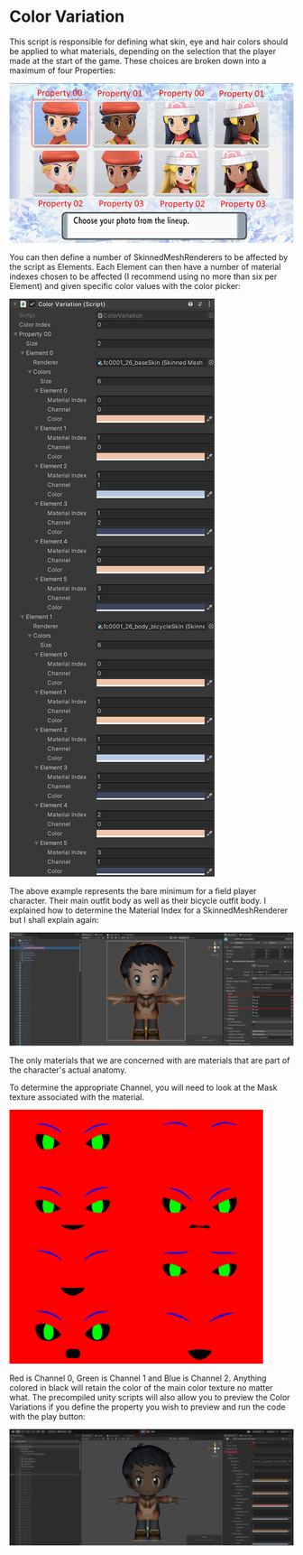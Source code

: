 # Color Variation

This script is responsible for defining what skin, eye and hair colors should be applied to what materials, depending on the selection that the player made at the start of the game.
These choices are broken down into a maximum of four Properties:

![color-variation-1](/img/lumitool-guides/characters/color-variation-1.webp)

You can then define a number of SkinnedMeshRenderers to be affected by the script as Elements.
Each Element can then have a number of material indexes chosen to be affected (I recommend using no more than six per Element) and given specific color values with the color picker:

![color-variation-2](/img/lumitool-guides/characters/color-variation-2.webp)

The above example represents the bare minimum for a field player character. Their main outfit body as well as their bicycle outfit body.
I explained how to determine the Material Index for a SkinnedMeshRenderer but I shall explain again:

![color-variation-3](/img/lumitool-guides/characters/color-variation-3.webp)

The only materials that we are concerned with are materials that are part of the character's actual anatomy.

To determine the appropriate Channel, you will need to look at the Mask texture associated with the material.

![color-variation-4](/img/lumitool-guides/characters/color-variation-4.webp)

Red is Channel 0, Green is Channel 1 and Blue is Channel 2. Anything colored in black will retain the color of the main color texture no matter what.
The precompiled unity scripts will also allow you to preview the Color Variations if you define the property you wish to preview and run the code with the play button:

![color-variation-5](/img/lumitool-guides/characters/color-variation-5.webp)
